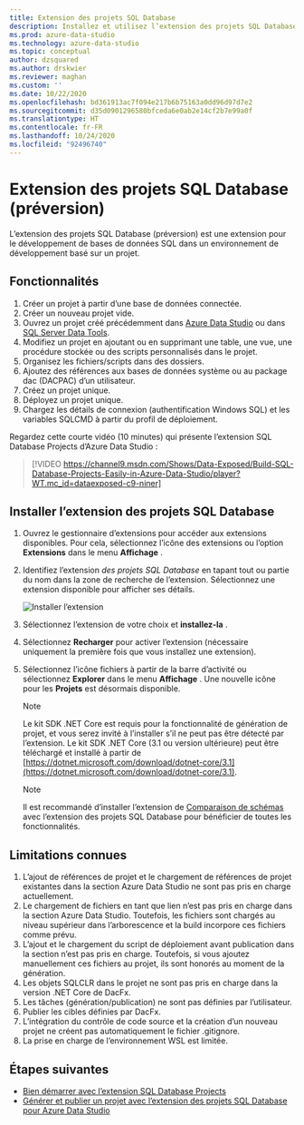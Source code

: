 ```yaml
---
title: Extension des projets SQL Database
description: Installez et utilisez l’extension des projets SQL Database pour Azure Data Studio.
ms.prod: azure-data-studio
ms.technology: azure-data-studio
ms.topic: conceptual
author: dzsquared
ms.author: drskwier
ms.reviewer: maghan
ms.custom: ''
ms.date: 10/22/2020
ms.openlocfilehash: bd361913ac7f094e217b6b75163a0dd96d97d7e2
ms.sourcegitcommit: d35d0901296580bfceda6e0ab2e14cf2b7e99a0f
ms.translationtype: HT
ms.contentlocale: fr-FR
ms.lasthandoff: 10/24/2020
ms.locfileid: "92496740"
---
```

# <a name="sql-database-projects-extension-preview"></a>Extension des projets SQL Database (préversion)

L’extension des projets SQL Database (préversion) est une extension pour le développement de bases de données SQL dans un environnement de développement basé sur un projet. 


## <a name="features"></a>Fonctionnalités

1. Créer un projet à partir d’une base de données connectée.
2. Créer un nouveau projet vide.
3. Ouvrez un projet créé précédemment dans [Azure Data Studio](sql-database-project-extension-getting-started.md) ou dans [SQL Server Data Tools](../../ssdt/sql-server-data-tools.md).
4. Modifiez un projet en ajoutant ou en supprimant une table, une vue, une procédure stockée ou des scripts personnalisés dans le projet.
5. Organisez les fichiers/scripts dans des dossiers.
6. Ajoutez des références aux bases de données système ou au package dac (DACPAC) d’un utilisateur.
7. Créez un projet unique.
8. Déployez un projet unique.
9. Chargez les détails de connexion (authentification Windows SQL) et les variables SQLCMD à partir du profil de déploiement.

Regardez cette courte vidéo (10 minutes) qui présente l’extension SQL Database Projects d’Azure Data Studio :

> [!VIDEO https://channel9.msdn.com/Shows/Data-Exposed/Build-SQL-Database-Projects-Easily-in-Azure-Data-Studio/player?WT.mc_id=dataexposed-c9-niner]

## <a name="install-the-sql-database-projects-extension"></a>Installer l’extension des projets SQL Database

1. Ouvrez le gestionnaire d’extensions pour accéder aux extensions disponibles.  Pour cela, sélectionnez l’icône des extensions ou l’option **Extensions** dans le menu **Affichage** .
2. Identifiez l’extension *des projets SQL Database* en tapant tout ou partie du nom dans la zone de recherche de l’extension. Sélectionnez une extension disponible pour afficher ses détails.

   ![Installer l’extension](media/sql-database-projects-extension/install-database-projects.png)

3. Sélectionnez l’extension de votre choix et **installez-la** .
4. Sélectionnez **Recharger** pour activer l’extension (nécessaire uniquement la première fois que vous installez une extension).
5. Sélectionnez l’icône fichiers à partir de la barre d’activité ou sélectionnez **Explorer** dans le menu **Affichage** . Une nouvelle icône pour les **Projets**  est désormais disponible.

   > [!NOTE]
   > Le kit SDK .NET Core est requis pour la fonctionnalité de génération de projet, et vous serez invité à l’installer s’il ne peut pas être détecté par l’extension.  Le kit SDK .NET Core (3.1 ou version ultérieure) peut être téléchargé et installé à partir de [https://dotnet.microsoft.com/download/dotnet-core/3.1](https://dotnet.microsoft.com/download/dotnet-core/3.1).

   > [!NOTE]
   > Il est recommandé d’installer l’extension de [Comparaison de schémas](schema-compare-extension.md) avec l’extension des projets SQL Database pour bénéficier de toutes les fonctionnalités.

## <a name="known-limitations"></a>Limitations connues

1. L’ajout de références de projet et le chargement de références de projet existantes dans la section Azure Data Studio ne sont pas pris en charge actuellement.
2. Le chargement de fichiers en tant que lien n’est pas pris en charge dans la section Azure Data Studio. Toutefois, les fichiers sont chargés au niveau supérieur dans l’arborescence et la build incorpore ces fichiers comme prévu.
3. L’ajout et le chargement du script de déploiement avant publication dans la section n’est pas pris en charge. Toutefois, si vous ajoutez manuellement ces fichiers au projet, ils sont honorés au moment de la génération.
4. Les objets SQLCLR dans le projet ne sont pas pris en charge dans la version .NET Core de DacFx.
5. Les tâches (génération/publication) ne sont pas définies par l’utilisateur.
6. Publier les cibles définies par DacFx.
7. L’intégration du contrôle de code source et la création d’un nouveau projet ne créent pas automatiquement le fichier .gitignore.
8. La prise en charge de l’environnement WSL est limitée.

## <a name="next-steps"></a>Étapes suivantes

- [Bien démarrer avec l’extension SQL Database Projects](sql-database-project-extension-getting-started.md)
- [Générer et publier un projet avec l’extension des projets SQL Database pour Azure Data Studio](sql-database-project-extension-build.md)
